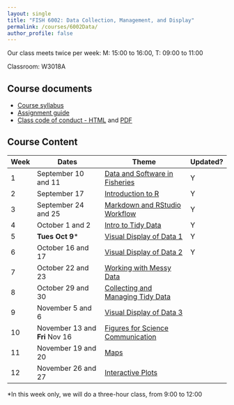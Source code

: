 ```yaml
---
layout: single
title: "FISH 6002: Data Collection, Management, and Display"
permalink: /courses/6002Data/
author_profile: false
---
```


Our class meets twice per week:
M: 15:00 to 16:00, T: 09:00 to 11:00

Classroom: W3018A

## Course documents 
- [Course syllabus](/courses/6002Data/6002Syllabus/)
- [Assignment guide](/courses/6002Data/6002Assignmentguide/) 
- [Class code of conduct - HTML](/courses/coursesCodeofConduct/) and [PDF](/assets/images/FISHCodeofConduct.pdf)

## Course Content

| **Week**  | **Dates**  | **Theme**  |  **Updated?** | 
|-----------|------------|-------------|-------|
|1| September 10 and 11  | [Data and Software in Fisheries](/courses/6002Data/6002Week1/)| Y |
|2| September 17 | [Introduction to R](/courses/6002Data/6002Week2/) | Y |
|3| September 24 and 25 | [Markdown and RStudio Workflow](/courses/6002Data/6002Week3) | Y |
|4| October 1 and 2 | [Intro to Tidy Data](/courses/6002Data/6002Week4/) | Y |
|5| **Tues Oct 9*** | [Visual Display of Data 1](/courses/6002Data/6002Week5/) | Y |
|6| October 16 and 17 | [Visual Display of Data 2](/courses/6002Data/6002Week6/) | Y |
|7| October 22 and 23 | [Working with Messy Data](/courses/6002Data/6002Week7) |
|8| October 29 and 30 | [Collecting and Managing Tidy Data](/courses/6002Data/6002Week8) |
|9| November 5 and 6| [Visual Display of Data 3](/courses/6002Data/6002Week9) |
|10| November 13 and **Fri** Nov 16| [Figures for Science Communication](/courses/6002Data/6002Week10) |
|11| November 19 and 20  | [Maps](/courses/6002Data/6002Week11) |
|12| November 26 and 27| [Interactive Plots](/courses/6002Data/6002Week12) |

*In this week only, we will do a three-hour class, from 9:00 to 12:00